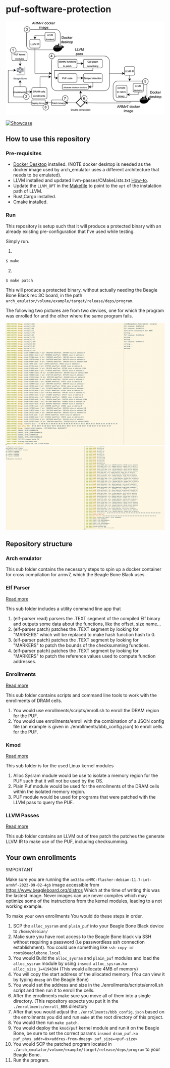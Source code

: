 # puf-software-protection

![](./scheme.png "PUF scheme")

[![Showcase](https://img.youtube.com/vi/hh7dY71npVY/0.jpg)](https://www.youtube.com/watch?v=hh7dY71npVY)

## How to use this repository

### Pre-requisites
- [Docker Desktop](https://www.docker.com/products/docker-desktop/) installed. (NOTE docker desktop is needed as the docker image used by arch_emulator uses a different architecture that needs to be emulated).
- LLVM installed and updated llvm-passes/CMakeLists.txt [How-to](./llvm-passes/README.md).
- Update the `LLVM_OPT` in the [Makefile](./Makefile) to point to the `opt` of the instalation path of LLVM.
- Rust,Cargo installed.
- Cmake installed.

### Run

This repository is setup such that it will produce a protected binary with an already existing pre-configuration that I've used
while testing.

Simply run.

1.
```bash
$ make
```

2.
```bash
$ make patch
```

This will produce a protected binary, without actually needing the Beagle Bone Black rec 3C board, in the path `arch_emulator/volume/example/target/release/deps/program`.

The following two pictures are from two devices, one for which the program was enrolled for and the other where the same program fails.

![](./example.png "PUF example")
![](./example2.png "PUF example")


## Repository structure

### Arch emulator
This sub folder contains the necessary steps to spin up a docker container for cross compilation for armv7, which the Beagle Bone Black uses.

### Elf Parser
[Read more](./elf-parser/README.md)

This sub folder includes a utility command line app that

1. (elf-parser read) parsers the .TEXT segment of the compiled Elf binary and outputs some data about the functions, like the offset, size name...
2. (elf-parser patch) patches the .TEXT segment by looking for "MARKERS" which will be replaced to make hash function hash to 0.
3. (elf-parser patch) patches the .TEXT segment by looking for "MARKERS" to patch the bounds of the checksumming functions.
3. (elf-parser patch) patches the .TEXT segment by looking for "MARKERS" to patch the reference values used to compute function addresses.

### Enrollments
[Read more](./enrollments/README.md)

This sub folder contains scripts and command line tools to work with the enrollments of DRAM cells.

1. You would use enrollments/scripts/enroll.sh to enroll the DRAM region for the PUF.
2. You would use enrollments/enroll with the combination of a JSON config file (an example is given in ./enrollments/bbb_config.json) to enroll cells for the PUF.

### Kmod
[Read more](./kmod/README.md)

This sub folder is for the used Linux kernel modules

1. Alloc Sysram module would be use to isolate a memory region for the PUF such that it will not be used by the OS.
2. Plain Puf module would be used for the enrollments of the DRAM cells within the isolated memory region.
3. PUF module would be used for programs that were patched with the LLVM pass to query the PUF.

### LLVM Passes
[Read more](./llvm-passes/README.md)

This sub folder contains an LLVM out of tree patch the patches the generate LLVM IR to make use of the PUF, including checksumming.

## Your own enrollments
!IMPORTANT

Make sure you are running the `am335x-eMMC-flasher-debian-11.7-iot-armhf-2023-09-02-4gb` image accessible from https://www.beagleboard.org/distros
Which at the time of writing this was the lastest image. Never images can use never compiles which may optimize some of the instructions from the kernel modules, leading
to a not working example.

To make your own enrollments You would do these steps in order.

1. SCP the `alloc_sysram` and `plain_puf` into your Beagle Bone Black device to `/home/debian/`
2. Make sure you have root access to the Beagle Bone black via SSH without requiring a password (i.e passwordless ssh connection establishment). You could use something like `ssh-copy-id root@beaglebone.local`
3. You would Build the `alloc_sysram` and `plain_puf` modules and load the `alloc_sysram` module by using `insmod alloc_sysram.ko alloc_size_1=4194304` (This would allocate 4MB of memory)
4. You will copy the start address of the allocated memory. (You can view it by typing `dmesg` on the Beagle Bone)
5. You would set the address and size in the ./enrollments/scripts/enroll.sh script and then run it to enroll the cells.
5. After the enrollments make sure you move all of them into a single directory. (This repository expects you put it in the `./enrollments/enroll_BBB` directory`
6. After that you would adjust the `./enrollments/bbb_config.json` based on the enrollments you did and run `make` at the root directory of this project.
7. You would then run `make patch`.
8. You would deploy the `kmod/puf` kernel module and run it on the Beagle Bone, be sure to set the correct params `insmod dram_puf.ko puf_phys_addr=0x<addres-from-dmesg> puf_size=<puf-size>`
9. You would SCP the patched program located in `./arch_emulator/volume/example/target/release/deps/program` to your Beagle Bone.
10. Run the program.
